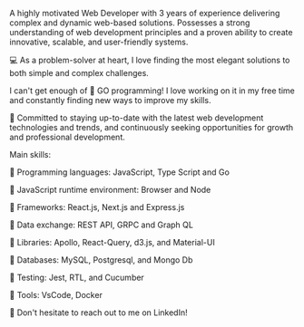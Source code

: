 A highly motivated Web Developer with 3 years of experience delivering complex and dynamic web-based solutions. Possesses a strong understanding of web development principles and a proven ability to create innovative, scalable, and user-friendly systems. 

💻 As a problem-solver at heart, I love finding the most elegant solutions to both simple and complex challenges.

I can't get enough of 🚀 GO programming! I love working on it in my free time and constantly finding new ways to improve my skills. 

🎯 Committed to staying up-to-date with the latest web development technologies and trends, and continuously seeking opportunities for growth and professional development.

Main skills:

📌 Programming languages: JavaScript, Type Script and Go

📌 JavaScript runtime environment: Browser and Node

📌 Frameworks: React.js, Next.js and Express.js

📌 Data exchange: REST API, GRPC and Graph QL

📌 Libraries: Apollo, React-Query, d3.js, and Material-UI

📌 Databases: MySQL, Postgresql, and Mongo Db

📌 Testing: Jest, RTL, and Cucumber

📌 Tools: VsCode, Docker


💬 Don't hesitate to reach out to me on LinkedIn!

<!---
fouad1998/fouad1998 is a ✨ special ✨ repository because its `README.md` (this file) appears on your GitHub profile.
You can click the Preview link to take a look at your changes.
--->
